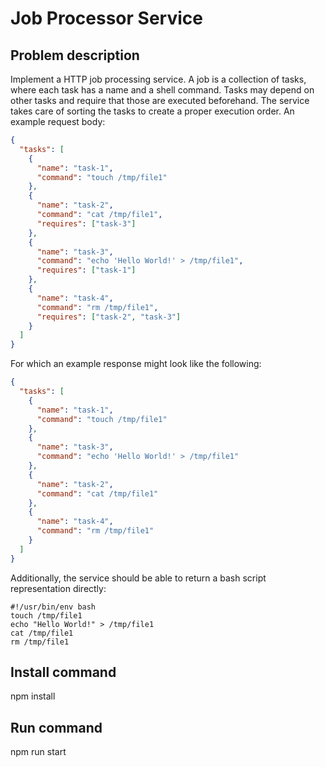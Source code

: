 # Job Processor Service

## Problem description

Implement a HTTP job processing service.
A job is a collection of tasks, where each task has a name and a shell command.
Tasks may depend on other tasks and require that those are executed beforehand.
The service takes care of sorting the tasks to create a proper execution order.
An example request body:

```json
{
  "tasks": [
    {
      "name": "task-1",
      "command": "touch /tmp/file1"
    },
    {
      "name": "task-2",
      "command": "cat /tmp/file1",
      "requires": ["task-3"]
    },
    {
      "name": "task-3",
      "command": "echo 'Hello World!' > /tmp/file1",
      "requires": ["task-1"]
    },
    {
      "name": "task-4",
      "command": "rm /tmp/file1",
      "requires": ["task-2", "task-3"]
    }
  ]
}
```

For which an example response might look like the following:

```json
{
  "tasks": [
    {
      "name": "task-1",
      "command": "touch /tmp/file1"
    },
    {
      "name": "task-3",
      "command": "echo 'Hello World!' > /tmp/file1"
    },
    {
      "name": "task-2",
      "command": "cat /tmp/file1"
    },
    {
      "name": "task-4",
      "command": "rm /tmp/file1"
    }
  ]
}
```

Additionally, the service should be able to return a bash script representation directly:

```
#!/usr/bin/env bash
touch /tmp/file1
echo "Hello World!" > /tmp/file1
cat /tmp/file1
rm /tmp/file1
```

## Install command

npm install

## Run command

npm run start
